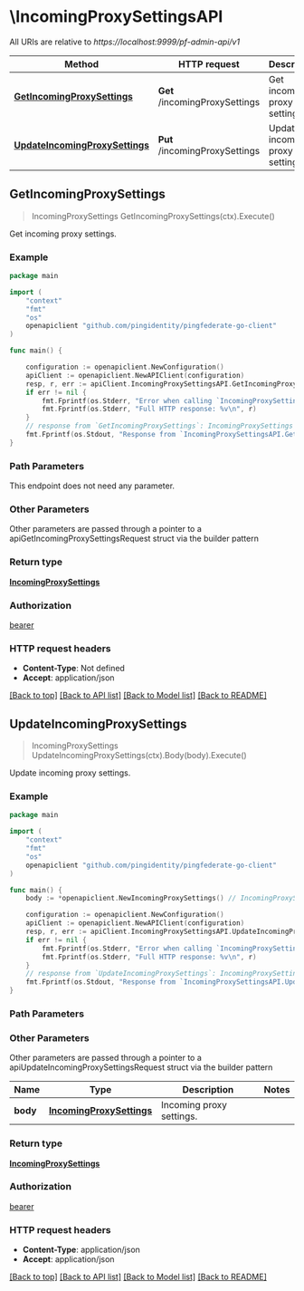 # \IncomingProxySettingsAPI

All URIs are relative to *https://localhost:9999/pf-admin-api/v1*

Method | HTTP request | Description
------------- | ------------- | -------------
[**GetIncomingProxySettings**](IncomingProxySettingsAPI.md#GetIncomingProxySettings) | **Get** /incomingProxySettings | Get incoming proxy settings.
[**UpdateIncomingProxySettings**](IncomingProxySettingsAPI.md#UpdateIncomingProxySettings) | **Put** /incomingProxySettings | Update incoming proxy settings.



## GetIncomingProxySettings

> IncomingProxySettings GetIncomingProxySettings(ctx).Execute()

Get incoming proxy settings.



### Example

```go
package main

import (
	"context"
	"fmt"
	"os"
	openapiclient "github.com/pingidentity/pingfederate-go-client"
)

func main() {

	configuration := openapiclient.NewConfiguration()
	apiClient := openapiclient.NewAPIClient(configuration)
	resp, r, err := apiClient.IncomingProxySettingsAPI.GetIncomingProxySettings(context.Background()).Execute()
	if err != nil {
		fmt.Fprintf(os.Stderr, "Error when calling `IncomingProxySettingsAPI.GetIncomingProxySettings``: %v\n", err)
		fmt.Fprintf(os.Stderr, "Full HTTP response: %v\n", r)
	}
	// response from `GetIncomingProxySettings`: IncomingProxySettings
	fmt.Fprintf(os.Stdout, "Response from `IncomingProxySettingsAPI.GetIncomingProxySettings`: %v\n", resp)
}
```

### Path Parameters

This endpoint does not need any parameter.

### Other Parameters

Other parameters are passed through a pointer to a apiGetIncomingProxySettingsRequest struct via the builder pattern


### Return type

[**IncomingProxySettings**](IncomingProxySettings.md)

### Authorization

[bearer](../README.md#bearer)

### HTTP request headers

- **Content-Type**: Not defined
- **Accept**: application/json

[[Back to top]](#) [[Back to API list]](../README.md#documentation-for-api-endpoints)
[[Back to Model list]](../README.md#documentation-for-models)
[[Back to README]](../README.md)


## UpdateIncomingProxySettings

> IncomingProxySettings UpdateIncomingProxySettings(ctx).Body(body).Execute()

Update incoming proxy settings.



### Example

```go
package main

import (
	"context"
	"fmt"
	"os"
	openapiclient "github.com/pingidentity/pingfederate-go-client"
)

func main() {
	body := *openapiclient.NewIncomingProxySettings() // IncomingProxySettings | Incoming proxy settings.

	configuration := openapiclient.NewConfiguration()
	apiClient := openapiclient.NewAPIClient(configuration)
	resp, r, err := apiClient.IncomingProxySettingsAPI.UpdateIncomingProxySettings(context.Background()).Body(body).Execute()
	if err != nil {
		fmt.Fprintf(os.Stderr, "Error when calling `IncomingProxySettingsAPI.UpdateIncomingProxySettings``: %v\n", err)
		fmt.Fprintf(os.Stderr, "Full HTTP response: %v\n", r)
	}
	// response from `UpdateIncomingProxySettings`: IncomingProxySettings
	fmt.Fprintf(os.Stdout, "Response from `IncomingProxySettingsAPI.UpdateIncomingProxySettings`: %v\n", resp)
}
```

### Path Parameters



### Other Parameters

Other parameters are passed through a pointer to a apiUpdateIncomingProxySettingsRequest struct via the builder pattern


Name | Type | Description  | Notes
------------- | ------------- | ------------- | -------------
 **body** | [**IncomingProxySettings**](IncomingProxySettings.md) | Incoming proxy settings. | 

### Return type

[**IncomingProxySettings**](IncomingProxySettings.md)

### Authorization

[bearer](../README.md#bearer)

### HTTP request headers

- **Content-Type**: application/json
- **Accept**: application/json

[[Back to top]](#) [[Back to API list]](../README.md#documentation-for-api-endpoints)
[[Back to Model list]](../README.md#documentation-for-models)
[[Back to README]](../README.md)

